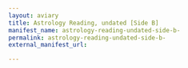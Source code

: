 ```yaml
---
layout: aviary
title: Astrology Reading, undated [Side B]
manifest_name: astrology-reading-undated-side-b-
permalink: astrology-reading-undated-side-b-
external_manifest_url: 

---
```

<!-- Add an essay or interpretive material below this line,
using HTML or markdown.  Do not modify this file above this line -->
